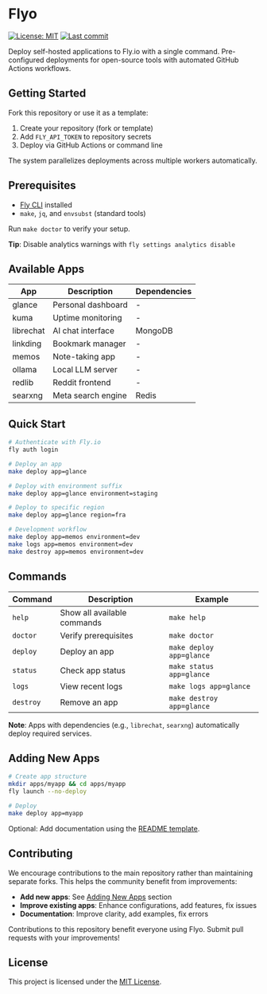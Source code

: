 # Flyo

[![License: MIT](https://img.shields.io/badge/License-MIT-yellow.svg)](https://opensource.org/licenses/MIT)
[![Last commit](https://img.shields.io/github/last-commit/Owloops/flyo.svg)](https://github.com/Owloops/flyo/commits/main)

Deploy self-hosted applications to Fly.io with a single command. Pre-configured deployments for open-source tools with automated GitHub Actions workflows.

## Getting Started

Fork this repository or use it as a template:

1. Create your repository (fork or template)
2. Add `FLY_API_TOKEN` to repository secrets
3. Deploy via GitHub Actions or command line

The system parallelizes deployments across multiple workers automatically.

## Prerequisites

- [Fly CLI](https://fly.io/docs/flyctl/install/) installed
- `make`, `jq`, and `envsubst` (standard tools)

Run `make doctor` to verify your setup.

**Tip**: Disable analytics warnings with `fly settings analytics disable`

## Available Apps

| App | Description | Dependencies |
|-----|-------------|-------------|
| glance | Personal dashboard | - |
| kuma | Uptime monitoring | - |
| librechat | AI chat interface | MongoDB |
| linkding | Bookmark manager | - |
| memos | Note-taking app | - |
| ollama | Local LLM server | - |
| redlib | Reddit frontend | - |
| searxng | Meta search engine | Redis |

## Quick Start

```bash
# Authenticate with Fly.io
fly auth login

# Deploy an app
make deploy app=glance

# Deploy with environment suffix
make deploy app=glance environment=staging

# Deploy to specific region
make deploy app=glance region=fra

# Development workflow
make deploy app=memos environment=dev
make logs app=memos environment=dev
make destroy app=memos environment=dev
```

## Commands

| Command | Description | Example |
|---------|-------------|----------|
| `help` | Show all available commands | `make help` |
| `doctor` | Verify prerequisites | `make doctor` |
| `deploy` | Deploy an app | `make deploy app=glance` |
| `status` | Check app status | `make status app=glance` |
| `logs` | View recent logs | `make logs app=glance` |
| `destroy` | Remove an app | `make destroy app=glance` |

**Note**: Apps with dependencies (e.g., `librechat`, `searxng`) automatically deploy required services.

## Adding New Apps

```bash
# Create app structure
mkdir apps/myapp && cd apps/myapp
fly launch --no-deploy

# Deploy
make deploy app=myapp
```

Optional: Add documentation using the [README template](templates/README.template.md).

## Contributing

We encourage contributions to the main repository rather than maintaining separate forks. This helps the community benefit from improvements:

- **Add new apps**: See [Adding New Apps](#adding-new-apps) section
- **Improve existing apps**: Enhance configurations, add features, fix issues
- **Documentation**: Improve clarity, add examples, fix errors

Contributions to this repository benefit everyone using Flyo. Submit pull requests with your improvements!

## License

This project is licensed under the [MIT License](LICENSE).
